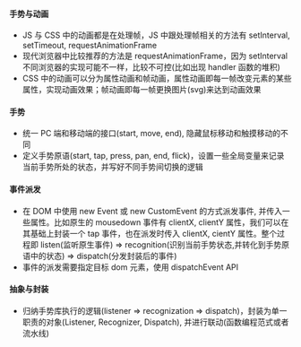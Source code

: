 #### 手势与动画

- JS 与 CSS 中的动画都是在处理帧，JS 中跟处理帧相关的方法有 setInterval, setTimeout, requestAnimationFrame
- 现代浏览器中比较推荐的方法是 requestAnimationFrame，因为 setInterval 不同浏览器的实现可能不一样，比较不可控(比如出现 handler 函数的堆积)
- CSS 中的动画可以分为属性动画和帧动画，属性动画即每一帧改变元素的某些属性，实现动画效果；帧动画即每一帧更换图片(svg)来达到动画效果

#### 手势

- 统一 PC 端和移动端的接口(start, move, end), 隐藏鼠标移动和触摸移动的不同
- 定义手势原语(start, tap, press, pan, end, flick)，设置一些全局变量来记录当前手势所处的状态，并写好不同手势间切换的逻辑

#### 事件派发

- 在 DOM 中使用 new Event 或 new CustomEvent 的方式派发事件, 并传入一些属性。比如原生的 mousedown 事件有 clientX, clientY 属性，我们可以在其基础上封装一个 tap 事件，也在派发时传入 clientX, cientY 属性。整个过程即 listen(监听原生事件) => recognition(识别当前手势状态,并转化到手势原语中的状态) => dispatch(分发封装后的事件)
- 事件的派发需要指定目标 dom 元素，使用 dispatchEvent API

#### 抽象与封装

- 归纳手势库执行的逻辑(listener => recognization => dispatch)，封装为单一职责的对象(Listener, Recognizer, Dispatch), 并进行联动(函数编程范式或者流水线)
